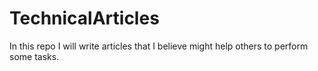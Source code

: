 # TechnicalArticles
In this repo I will write articles that I believe might help others to perform some tasks.

